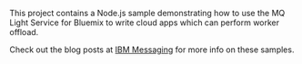 This project contains a Node.js sample demonstrating how to use the MQ Light Service for Bluemix to write cloud apps which can perform worker offload.

Check out the blog posts at [IBM Messaging](https://developer.ibm.com/messaging/blogs/) for more info on these samples.
